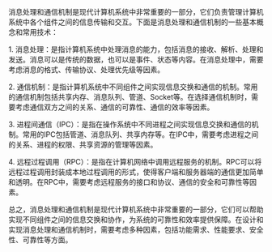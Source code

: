 消息处理和通信机制是现代计算机系统中非常重要的一部分，它们负责管理计算机系统中各个组件之间的信息传输和交互。下面是消息处理和通信机制的一些基本概念和常用技术：  
  
1. 消息处理：是指计算机系统中处理消息的能力，包括消息的接收、解析、处理和发送。消息可以是传统的数据，也可以是事件、状态等内容。在消息处理中，需要考虑消息的格式、传输协议、处理优先级等因素。  
  
2. 通信机制：是指计算机系统中不同组件之间实现信息交换和通信的机制。常用的通信机制包括共享内存、消息队列、管道、Socket等。在选择通信机制时，需要考虑通信双方之间的关系、通信的可靠性、通信的效率等因素。  
  
3. 进程间通信（IPC）：是指在操作系统中不同进程之间实现信息交换和通信的机制。常用的IPC包括管道、消息队列、共享内存等。在IPC中，需要考虑进程之间的关系、进程的权限、共享资源的管理等因素。  
  
4. 远程过程调用（RPC）：是指在计算机网络中调用远程服务的机制。RPC可以将远程过程调用封装成本地过程调用的形式，使得客户端和服务器端的通信更加简单和透明。在RPC中，需要考虑远程服务的接口和协议、通信的安全和可靠性等因素。  
  
总之，消息处理和通信机制是现代计算机系统中非常重要的一部分，它们可以帮助实现不同组件之间的信息交换和协作，为系统的可靠性和效率提供保障。在设计和实现消息处理和通信机制时，需要考虑多种因素，包括功能需求、性能要求、安全性、可靠性等方面。